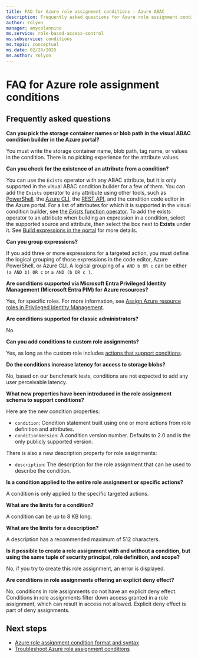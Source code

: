 ```yaml
---
title: FAQ for Azure role assignment conditions - Azure ABAC
description: Frequently asked questions for Azure role assignment conditions
author: rolyon
manager: amycolannino
ms.service: role-based-access-control
ms.subservice: conditions
ms.topic: conceptual
ms.date: 02/26/2025
ms.author: rolyon
---
```


# FAQ for Azure role assignment conditions

## Frequently asked questions

**Can you pick the storage container names or blob path in the visual ABAC condition builder in the Azure portal?**

You must write the storage container name, blob path, tag name, or values in the condition. There is no picking experience for the attribute values.

**Can you check for the existence of an attribute from a condition?**

You can use the `Exists` operator with any ABAC attribute, but it is only supported in the visual ABAC condition builder for a few of them. You can add the `Exists` operator to any attribute using other tools, such as [PowerShell](conditions-role-assignments-powershell.md), the [Azure CLI](conditions-role-assignments-cli.md), the [REST API](conditions-role-assignments-rest.md), and the condition code editor in the Azure portal. For a list of attributes for which it is supported in the visual condition builder, see [the *Exists* function operator](conditions-format.md#exists). To add the exists operator to an attribute when building an expression in a condition, select the supported source and attribute, then select the box next to **Exists** under it. See [Build expressions in the portal](conditions-role-assignments-portal.md#step-5-build-expressions) for more details.

**Can you group expressions?**

If you add three or more expressions for a targeted action, you must define the logical grouping of those expressions in the code editor, Azure PowerShell, or Azure CLI. A logical grouping of `a AND b OR c` can be either `(a AND b) OR c` or `a AND (b OR c )`.

**Are conditions supported via Microsoft Entra Privileged Identity Management (Microsoft Entra PIM) for Azure resources?**

Yes, for specific roles. For more information, see [Assign Azure resource roles in Privileged Identity Management](../active-directory/privileged-identity-management/pim-resource-roles-assign-roles.md).

**Are conditions supported for classic administrators?**

No. 

**Can you add conditions to custom role assignments?**

Yes, as long as the custom role includes [actions that support conditions](conditions-format.md#actions).
 
**Do the conditions increase latency for access to storage blobs?**

No, based on our benchmark tests, conditions are not expected to add any user perceivable latency.

**What new properties have been introduced in the role assignment schema to support conditions?**

Here are the new condition properties:

- `condition`: Condition statement built using one or more actions from role definition and attributes.
- `conditionVersion`: A condition version number. Defaults to 2.0 and is the only publicly supported version.

There is also a new description property for role assignments:

- `description`: The description for the role assignment that can be used to describe the condition.

**Is a condition applied to the entire role assignment or specific actions?**

A condition is only applied to the specific targeted actions.

**What are the limits for a condition?**

A condition can be up to 8 KB long.

**What are the limits for a description?**

A description has a recommended maximum of 512 characters.

**Is it possible to create a role assignment with and without a condition, but using the same tuple of security principal, role definition, and scope?**

No, if you try to create this role assignment, an error is displayed.

**Are conditions in role assignments offering an explicit deny effect?**

No, conditions in role assignments do not have an explicit deny effect. Conditions in role assignments filter down access granted in a role assignment, which can result in access not allowed. Explicit deny effect is part of deny assignments.

## Next steps

- [Azure role assignment condition format and syntax](conditions-format.md)
- [Troubleshoot Azure role assignment conditions](conditions-troubleshoot.md)
